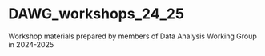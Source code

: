 # DAWG_workshops_24_25
Workshop materials prepared by members of Data Analysis Working Group in 2024-2025
